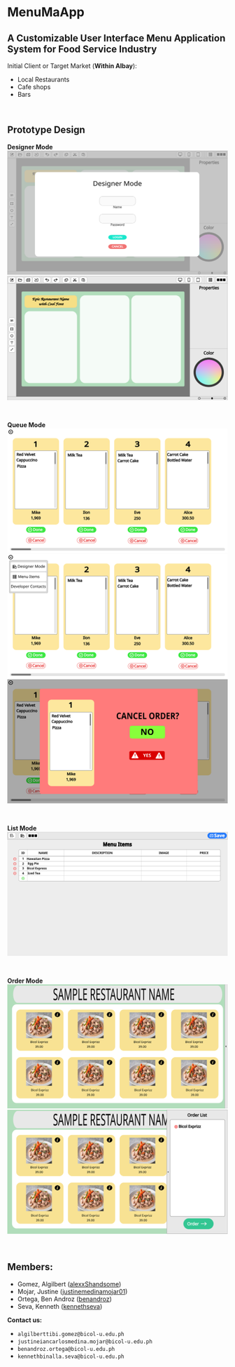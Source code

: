# MenuMaApp
## A Customizable User Interface Menu Application System for Food Service Industry
Initial Client or Target Market (**Within Albay**):
* Local Restaurants
* Cafe shops
* Bars

<br>

## Prototype Design
**Designer Mode**
![Designer Design 1](./DOCS/Prototype/Designer2.svg)
![Designer Design 2](./DOCS/Prototype/Designer1.svg)

<br>

**Queue Mode**
![Queue Design 1](./DOCS/Prototype/Queue1.svg)
![Queue Design 2](./DOCS/Prototype/Queue2.svg)
![Queue Design 3](./DOCS/Prototype/Queue3.svg)

<br>

**List Mode**
![List Design 1](./DOCS/Prototype/List1.svg)

<br>

**Order Mode**
![Order Design 1](./DOCS/Prototype/Order1.svg)
![Order Design 2](./DOCS/Prototype/Order2.svg)

<br>

## Members:
* Gomez, Algilbert ([alexxShandsome](https://github.com/alexxShandsome))
* Mojar, Justine ([justinemedinamojar01](https://github.com/justinemedinamojar01))
* Ortega, Ben Androz ([benandroz](https://github.com/benandroz))
* Seva, Kenneth ([kennethseva](https://github.com/kennethseva))

**Contact us:**
* ```algilberttibi.gomez@bicol-u.edu.ph```
* ```justineiancarlosmedina.mojar@bicol-u.edu.ph```
* ```benandroz.ortega@bicol-u.edu.ph```
* ```kennethbinalla.seva@bicol-u.edu.ph```

<br>
